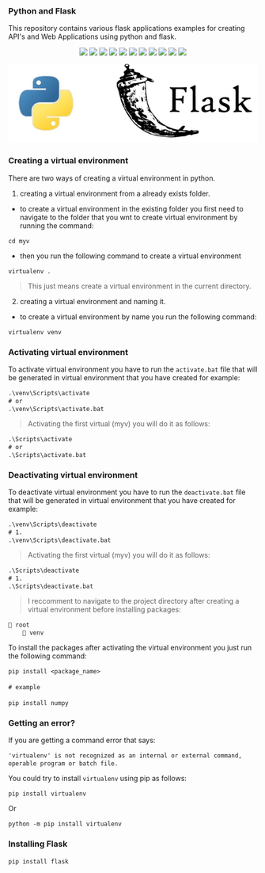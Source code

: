 ### Python and Flask

This repository contains various flask applications examples for creating API's and Web Applications using python and flask.

<p align="center">
<img src="https://img.shields.io/static/v1?label=language&message=python&color=green"/>
<img src="https://img.shields.io/static/v1?label=language&message=javascript&color=orange"/>
<img src="https://img.shields.io/static/v1?label=language&message=typescript&color=blue"/>
<img src="https://img.shields.io/static/v1?label=language&message=htm&color=red"/>
<img src="https://img.shields.io/static/v1?label=language&message=css&color=black"/>

<img src="https://img.shields.io/static/v1?label=package&message=flask&color=blue"/>
<img src="https://img.shields.io/static/v1?label=package&message=jinja&color=yellow"/>
<img src="https://img.shields.io/static/v1?label=package&message=requests&color=green"/>
<img src="https://img.shields.io/static/v1?label=package&message=flask-rest&color=purple"/>
<img src="https://img.shields.io/static/v1?label=package&message=sql-alchamey&color=black"/>
<img src="https://img.shields.io/static/v1?label=package&message=mongodb&color=green"/>
</p>

<p align="center">
<img src="https://github.com/CrispenGari/Flask/blob/main/lnm6ybztq944ikym1s8f.jpg">
</p>

### Creating a virtual environment

There are two ways of creating a virtual environment in python.

1. creating a virtual environment from a already exists folder.

- to create a virtual environment in the existing folder you first need to navigate to the folder that you wnt to create virtual environment by running the command:

```shell
cd myv
```

- then you run the following command to create a virtual environment

```shell
virtualenv .
```

> This just means create a virtual environment in the current directory.

2. creating a virtual environment and naming it.

- to create a virtual environment by name you run the following command:

```shell
virtualenv venv
```

### Activating virtual environment

To activate virtual environment you have to run the `activate.bat` file that will be generated in virtual environment that you have created for example:

```shell
.\venv\Scripts\activate
# or
.\venv\Scripts\activate.bat
```

> Activating the first virtual (myv) you will do it as follows:

```shell
.\Scripts\activate
# or
.\Scripts\activate.bat
```

### Deactivating virtual environment

To deactivate virtual environment you have to run the `deactivate.bat` file that will be generated in virtual environment that you have created for example:

```shell
.\venv\Scripts\deactivate
# 1.
.\venv\Scripts\deactivate.bat
```

> Activating the first virtual (myv) you will do it as follows:

```shell
.\Scripts\deactivate
# 1.
.\Scripts\deactivate.bat
```

> I reccomment to navigate to the project directory after creating a virtual environment before installing packages:

```shell
📁 root
    📁 venv
```

To install the packages after activating the virtual environment you just run the following command:

```shell
pip install <package_name>

# example

pip install numpy
```

### Getting an error?

If you are getting a command error that says:

```shell
'virtualenv' is not recognized as an internal or external command,
operable program or batch file.
```

You could try to install `virtualenv` using pip as follows:

```shell
pip install virtualenv
```

Or

```shell
python -m pip install virtualenv
```

### Installing Flask

```shell
pip install flask
```
